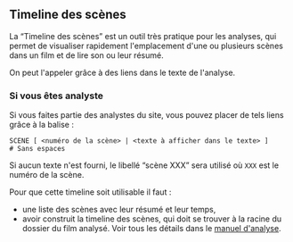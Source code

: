 ## Timeline des scènes

La “Timeline des scènes” est un outil très pratique pour les analyses, qui permet de visualiser rapidement l'emplacement d'une ou plusieurs scènes dans un film et de lire son ou leur résumé.

On peut l'appeler grâce à des liens dans le texte de l'analyse.

### Si vous êtes analyste

Si vous faites partie des analystes du site, vous pouvez placer de tels liens grâce à la balise :

    SCENE [ <numéro de la scène> | <texte à afficher dans le texte> ]
    # Sans espaces

Si aucun texte n'est fourni, le libellé “scène XXX” sera utilisé où `XXX` est le numéro de la scène.

Pour que cette timeline soit utilisable il faut :

* une liste des scènes avec leur résumé et leur temps,
* avoir construit la timeline des scènes, qui doit se trouver à la racine du dossier du film analysé. Voir tous les détails dans le [manuel d'analyse](manuel/home?in=analyse).
